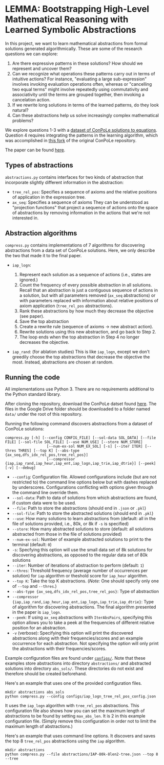 # LEMMA: Bootstrapping High-Level Mathematical Reasoning with Learned Symbolic Abstractions

In this project, we want to learn mathematical abstractions from formal solutions generated algorithmically. These are some of the research questions we can explore:

1. Are there expressive patterns in these solutions? How should we represent and uncover them?
2. Can we recognize what operations these patterns carry out in terms of intuitive actions? For instance, "evaluating a large sub-expression" involves invoking evaluation operations often, whereas or "cancelling two equal terms" might involve repeatedly using commutativity and associativity until the terms are grouped together, then invoking a cancelation action.
3. If we rewrite long solutions in terms of the learned patterns, do they look natural?
4. Can these abstractions help us solve increasingly complex mathematical problems?

We explore questions 1-3 with a [dataset of ConPoLe solutions to equations](https://drive.google.com/drive/folders/1smRbVlZRNQi1OpiOhvWQ7fGA1dsgu0DI?usp=share_link).
Question 4 requires integrating the patterns in the learning algorithm, which was accomplished in [this fork](https://github.com/uranium11010/socratic-tutor/tree/abstract)
of the original ConPoLe repository.

The paper can be found [here](https://arxiv.org/abs/2211.08671).

## Types of abstractions

`abstractions.py` contains interfaces for two kinds of abstraction that incorporate slightly different information in the abstraction:
* `tree_rel_pos`: Specifies a sequence of axioms and the relative positions of application in the expression tree.
* `ax_seq`: Specifies a sequence of axioms
They can be understood as "projection functions" that project a sequence of actions onto the space of abstractions by removing information
in the actions that we're not interested in.

## Abstraction algorithms

`compress.py` contains implementations of 7 algorithms for discovering abstractions from a data set of ConPoLe solutions.
Here, we only describe the two that made it to the final paper.
* `iap_logn`:
  1. Represent each solution as a sequence of actions (i.e., states are ignored.)
  2. Count the frequency of every possible abstraction in all solutions. Recall that an abstraction is just a contiguous sequence of actions in a solution,
but with all parameters removed (`ax_seq` abstractions) or with parameters replaced with information about relative positions of axiom application (`tree_rel_pos`
abstractions).
  3. Rank these abstractions by how much they decrease the objective (see paper).
  4. Save the top abstraction
  5. Create a rewrite rule (sequence of axioms -> new abstract action).
  6. Rewrite solutions using this new abstraction, and go back to Step 2.
  7. The loop ends when the top abstraction in Step 4 no longer decreases the objective.

* `iap_rand`: (for ablation studies) This is like `iap_logn`, except we don't greedily choose the top abstractions that decrease the objective the most.
Instead, abstractions are chosen at random.

## Running the code

All implementations use Python 3. There are no requirements additional to the Python standard library.

After cloning the repository, download the ConPoLe datset found [here](https://drive.google.com/drive/folders/1smRbVlZRNQi1OpiOhvWQ7fGA1dsgu0DI?usp=share_link).
The files in the Google Drive folder should be downloaded to a folder named `data/` under the root of this repository.


Running the following command discovers abstractions from a dataset of ConPoLe solutions:
```
compress.py [-h] [--config CONFIG_FILE] [--sol-data SOL_DATA] [--file FILE] [--sol-file SOL_FILE] [--use NUM_USE] [--store NUM_STORE]
                   [--num-ex-sol NUM_EX_SOL] [-s] [--iter ITER] [--thres THRES] [--top K] [--abs-type {ax_seq,dfs_idx_rel_pos,tree_rel_pos}]
                   [--compressor {iap,iap_rand,iap_heur,iap_ent,iap_logn,iap_trie,iap_dtrie}] [--peek] [-v] [--debug]
```
* `--config`: Configuration file. Allowed configurations include (but are not restricted to) the command line options below but with dashes replaced by underscores.
Configurations conflicting with options given through the command line override them.
* `--sol-data`: Path to data of solutions from which abstractions are found, if custom data were to be used.
* `--file`: Path to store the abstractions (should end in `.json` or `.pkl`)
* `--sol-file`: Path to store the abstracted solutions (should end in `.pkl`)
* `--use`: How many solutions to learn abstractions from (default: all in the file of solutions provided, i.e., 80k, or 8k if `-s` is specified)
* `--store`: How many abstracted solutions to store (default: all solutions abstracted from those in the file of solutions provided)
* `--num-ex-sol`: Number of example abstracted solutions to print to the terminal (default: `0`)
* `-s`: Specfying this option will use the small data set of 8k solutions for discovering abstractions, as opposed to the regular data set of 80k solutions
* `--iter`: Number of iterations of abstraction to perform (default: `1`)
* `--thres`: Threshold frequency (average number of occurrences per solution) for `iap` algorithm or theshold score for `iap_heur` algorithm.
* `--top K`: Take the top K abstractions. (*Note:* One should specify only one of `--top` and `--thres`.)
* `--abs-type {ax_seq,dfs_idx_rel_pos,tree_rel_pos}`: Type of abstraction
* `--compressor {iap,iap_rand,iap_heur,iap_ent,iap_logn,iap_trie,iap_dtrie}`: Type of algorithm for discovering abstractions. The final algorithm
presented in the paper is `iap_logn`.
* `--peek`: If using `ax_seq` abstractions with `IterAbsPairs`, specifying this option allows you to take a peek at the frequencies of different relative position for an abstraction.
* `-v` (verbose): Specifying this option will print the discovered abstractions along with their frequencies/scores and an example occurrence for each abstraction. Not specifying the option will only print the abstractions with their frequencies/scores.

Example configuration files are found under [`configs/`](configs/). Note that these examples store abstractions into directory
`abstractions/` and abstracted solutions into directory `abs_sols/`. These directories do not exist and therefore should be created
beforehand.

Here's an example that uses one of the provided configuration files.
```
mkdir abstractions abs_sols
python compress.py --config configs/iap_logn_tree_rel_pos_config.json
```
It uses the `iap_logn` algorithm with `tree_rel_pos` abstractions. This configuration file also shows how you can set the
maximum length of abstractions to be found by setting `max_abs_len`. It is 2 in this example configuration file.
(Simply remove this configuration in order not to limit the maximum length of abstractions.)

Here's an example that uses command line options. It discovers and saves the top 8 `tree_rel_pos` abstractions using the `iap` algorithm.
```
mkdir abstractions
python compress.py --file abstractions/IAP-80k-8len2-tree.json --top 8 --tree
```
